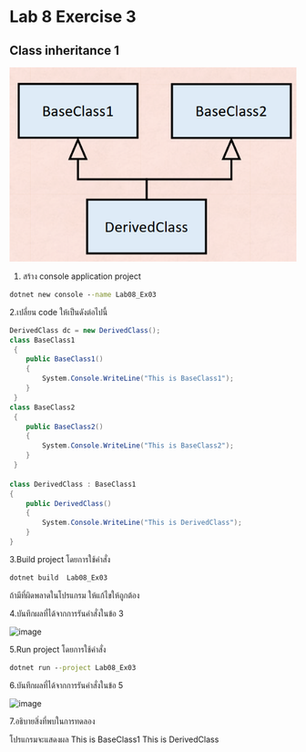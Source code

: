 # Lab 8 Exercise 3

## Class inheritance 1

![alt text](./Pictures/image01.png)

1. สร้าง console application project

```cmd
dotnet new console --name Lab08_Ex03
```

2.เปลี่ยน code ให้เป็นดังต่อไปนี้

```cs
DerivedClass dc = new DerivedClass();
class BaseClass1
 {
    public BaseClass1()
    {
        System.Console.WriteLine("This is BaseClass1");
    }
 }
class BaseClass2
 {
    public BaseClass2()
    {
        System.Console.WriteLine("This is BaseClass2");
    }
 }

class DerivedClass : BaseClass1
{
    public DerivedClass()
    {
        System.Console.WriteLine("This is DerivedClass");
    }
}
```

3.Build project โดยการใช้คำสั่ง

```cmd
dotnet build  Lab08_Ex03
```

ถ้ามีที่ผิดพลาดในโปรแกรม ให้แก้ไขให้ถูกต้อง

4.บันทึกผลที่ได้จากการรันคำสั่งในข้อ 3

<img width="578" alt="image" src="https://github.com/chatladawongkanyon/03376836-OOP-2566-Lab-08/assets/144195963/0d175053-d970-4785-838e-14df6e7eb9fe">

5.Run project โดยการใช้คำสั่ง

```cmd
dotnet run --project Lab08_Ex03
```

6.บันทึกผลที่ได้จากการรันคำสั่งในข้อ 5

<img width="436" alt="image" src="https://github.com/chatladawongkanyon/03376836-OOP-2566-Lab-08/assets/144195963/e3588f89-1745-48e5-b273-9d99021687ff">


7.อธิบายสิ่งที่พบในการทดลอง

โปรแกรมจะแสดงผล
This is BaseClass1
This is DerivedClass
